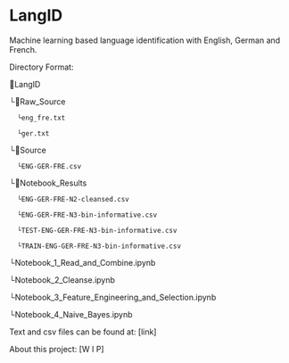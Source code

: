 # LangID
Machine learning based language identification with English, German and French.

Directory Format:

📂LangID

   └📁Raw_Source
   
      └eng_fre.txt
      
      └ger.txt
      
   └📁Source
   
      └ENG-GER-FRE.csv
      
   └📁Notebook_Results
   
      └ENG-GER-FRE-N2-cleansed.csv
      
      └ENG-GER-FRE-N3-bin-informative.csv
      
      └TEST-ENG-GER-FRE-N3-bin-informative.csv
      
      └TRAIN-ENG-GER-FRE-N3-bin-informative.csv
      
   └Notebook_1_Read_and_Combine.ipynb
   
   └Notebook_2_Cleanse.ipynb
   
   └Notebook_3_Feature_Engineering_and_Selection.ipynb
   
   └Notebook_4_Naive_Bayes.ipynb
   
  
Text and csv files can be found at: [link]

About this project:
[W I P]
